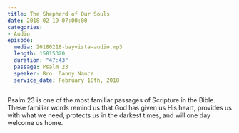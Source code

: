 ```yaml
---
title: The Shepherd of Our Souls
date: 2018-02-19 07:00:00
categories:
- Audio
episode:
  media: 20180218-bayvista-audio.mp3
  length: 15815320
  duration: "47:43"
  passage: Psalm 23
  speaker: Bro. Danny Nance
  service_date: February 18th, 2018
---
```

Psalm 23 is one of the most familiar passages of Scripture in the Bible. These familiar words remind us that God has given us His heart, provides us with what we need, protects us in the darkest times, and will one day welcome us home.